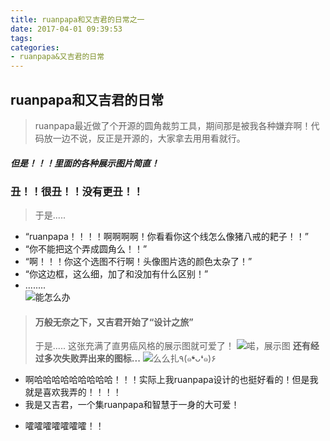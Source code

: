```yaml
---
title: ruanpapa和又吉君的日常之一
date: 2017-04-01 09:39:53
tags:
categories:
- ruanpapa&又吉君的日常
---
```


## ruanpapa和又吉君的日常
> ruanpapa最近做了个开源的圆角裁剪工具，期间那是被我各种嫌弃啊！代码放一边不说，反正是开源的，大家拿去用用看就行。
##### 但是！！！里面的各种展示图片简直！
### 丑！！很丑！！没有更丑！！
> 于是.....

* “ruanpapa！！！！啊啊啊啊！你看看你这个线怎么像猪八戒的耙子！！”
* “你不能把这个弄成圆角么！！”
* “啊！！！你这个选图不行啊！头像图片选的颜色太杂了！”
* “你这边框，这么细，加了和没加有什么区别！”
* ........  
  ![能怎么办](http://upload-images.jianshu.io/upload_images/5431890-59a692e2f42c5d25.jpg)

> #### 万般无奈之下，又吉君开始了“设计之旅”
> 于是.....
> 这张充满了直男癌风格的展示图就可爱了！
> ![喏，展示图](http://upload-images.jianshu.io/upload_images/5431890-ebd81b62a0a5ce02.jpg)
> **还有经过多次失败弄出来的图标...**
> ![么么扎٩(๑❛ᴗ❛๑)۶](http://upload-images.jianshu.io/upload_images/5431890-26b53c04af1d3859.jpg)




- 啊哈哈哈哈哈哈哈哈哈！！！实际上我ruanpapa设计的也挺好看的！但是我就是喜欢我弄的！！！！
- 我是又吉君，一个集ruanpapa和智慧于一身的大可爱！
* 嚯嚯嚯嚯嚯嚯嚯！！